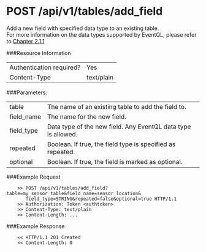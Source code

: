 POST /api/v1/tables/add_field
================

Add a new field with specified data type to an existing table. <br>
For more information on the data types supported by EventQL, please refer to
<a href="/documentation/tables/datatypes">Chapter 2.1.1 </a>

###Resource Information
<table class='http_api'>
  <tr>
    <td>Authentication required?</td>
    <td>Yes</td>
  </tr>
  <tr>
    <td>Content-Type</td>
    <td>text/plain</td>
  </tr>
</table>


###Parameters:
<table class='http_api'>
  <tr>
    <td>table</td>
    <td>The name of an existing table to add the field to.</td>
  </tr>
  <tr>
    <td>field&#95;name</td>
    <td>The name for the new field.</td>
  </tr>
  <tr>
    <td>field&#95;type</td>
    <td>Data type of the new field. Any EventQL data type is allowed.</td>
  </tr>
  <tr>
    <td>repeated</td>
    <td>Boolean. If true, the field type is specified as repeated.</td>
  </tr>
  <tr>
    <td>optional</td>
    <td>Boolean. If true, the field is marked as optional.</td>
  </tr>
</table>

###Example Request

        >> POST /api/v1/tables/add_field?table=my_sensor_table&field_name=sensor_location&
           field_type=STRING&repeated=false&optional=true HTTP/1.1
        >> Authorization: Token <authtoken>
        >> Content-Type: text/plain
        >> Content-Length: ...


###Example Response

        << HTTP/1.1 201 Created
        << Content-Length: 0
